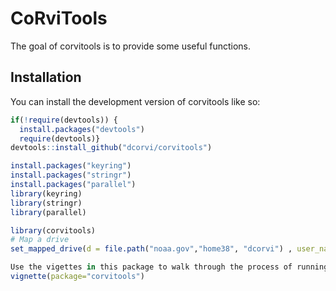 
# CoRviTools

<!-- badges: start -->
<!-- badges: end -->

The goal of corvitools is to provide some useful functions.

## Installation

You can install the development version of corvitools like so:

``` r
if(!require(devtools)) {
  install.packages("devtools")
  require(devtools)}
devtools::install_github("dcorvi/corvitools")

install.packages("keyring")
install.packages("stringr")
install.packages("parallel")
library(keyring)
library(stringr)
library(parallel)

```


``` r
library(corvitools)
# Map a drive
set_mapped_drive(d = file.path("noaa.gov","home38", "dcorvi") , user_name = "dcorvi", password = key_get("woods hole network", "dcorvi"))

Use the vigettes in this package to walk through the process of running this function:
vignette(package="corvitools")

```

